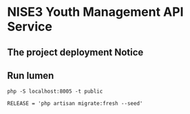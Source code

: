 # NISE3 Youth Management API Service

## The project deployment Notice

## Run lumen
```shell
php -S localhost:8005 -t public
```
```shell
RELEASE = 'php artisan migrate:fresh --seed'
```
